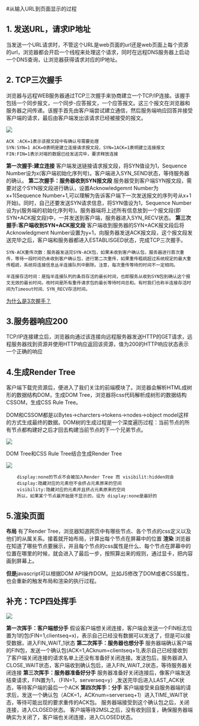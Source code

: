 #从输入URL到页面显示的过程
## 1. 发送URL，请求IP地址
当发送一个URL请求时，不管这个URL是web页面的url还是web页面上每个资源的url，浏览器都会开启一个线程来处理这个请求，同时在远程DNS服务器上启动一个DNS查询，让浏览器获得请求对应的IP地址。

## 2. TCP三次握手

浏览器与远程WEB服务器通过TCP三次握手来协商建立一个TCP/IP连接。该握手包括一个同步报文，一个同步-应答报文，一个应答报文。这三个报文在浏览器和服务器之间传递。该握手首先由客户端尝试建立通信，然后服务端响应回答并接受客户端的请求，最后由客户端发出该请求已经被接受的报文。

![](https://github.com/wangning0/Autumn_Ning_Blog/blob/master/blogs/10-15/screenshot/5.png)

    ACK :ACK=1表示该报文段中有确认号需要处理
    SYN:SYN=1 ACK=0表明是建立连接请求报文段，SYN=1ACK=1表明建立连接报文
    FIN:FIN=1表示对端的数据已经发送完毕，要求释放连接

**第一次握手:建立连接**
客户端发送链接请求报文段，将SYN值设为1，Sequence Number设为x(客户端初始化序列号)。客户端进入SYN_SEND状态，等待服务器的确认。
**第二次握手：服务器收到SYN报文段**
服务器受到客户端SYN报文段，需要对这个SYN报文段进行确认，设置Acknowledgemnt Number为x+1(Sequence Number+1,可以理解为告诉客户端下一次发送报文的序列号从x+1开始)。同时，自己还要发送SYN请求信息，将SYN值设为1，Sequence Number设为y(服务端的初始化序列号)。服务器端将上述所有信息放到一个报文段(即SYN+ACK报文段)中，一并发送到客户端，服务器进入SYN_RECV状态。
**第三次握手:客户端收到SYN+ACK报文段**
客户端收到服务器的SYN+ACK报文段后将Acknowledgment Number设置为y+1，向服务器发送ACK报文段，这个报文段发送完毕之后，客户端和服务器都进入ESTABLISGED状态，完成TCP三次握手。

    SYN-ACK重传次数：服务器发送完SYN-ACK包，如果未收到客户确认包，服务器进行首次重传，等待一段时间仍未收到客户确认包，进行第二次重传，如果重传粗疏超过系统规定的最大重传粗疏，系统将连接信息丛半连接队列中删除。注意，每次重传等待的时间不一定相同。

    半连接存活时间：是指半连接队列的条目存活的最长时间，也即服务从收到SYN包到确认这个报文无效的最长时间。改时间是所有重传请求包的最长等待时间总和。有时我们也称半连接存活时间为Timeout时间、SYN_RECV存活时间。


[为什么是3次握手？](https://www.zhihu.com/question/24853633)

## 3.服务器响应200
TCP/IP连接建立后，浏览器向通过该连接向远程服务器发送HTTP的GET请求，远程服务器找到资源并使用HTTP响应返回该资源，值为200的HTTP响应状态表示一个正确的响应
## 4.生成Render Tree

客户端下载完资源后，便进入了我们关注的前端模块了。浏览器会解析HTML成树形的数据结构DOM，生成DOM Tree，浏览器将css代码解析成树形的数据结构CSSOM，生成CSS Rule Tree。

DOM和CSSOM都是以Bytes->charcters->tokens->nodes->object model这样的方式生成最终的数据。DOM树的生成过程是一个深度遍历过程：当前节点的所有节点都构建好之后才回去构建当前节点的下一个兄弟节点。

![](https://github.com/wangning0/Autumn_Ning_Blog/blob/master/blogs/10-15/screenshot/2.png)

DOM Tree和CSS Rule Tree结合生成Render Tree

![](https://github.com/wangning0/Autumn_Ning_Blog/blob/master/blogs/10-15/screenshot/1.png)


```
    display:none的节点不会被加入Render Tree 而 visibilit:hidden则会
    display:隐藏对应的元素但不会挤占元素原来的空间
    visibility:隐藏对应的元素并且挤占元素原来的空间
    所以，如果某个节点最开始是不显示的，设为 display:none是最好的
```

## 5.渲染页面
**布局**
有了Render Tree，浏览器知道网页中有哪些节点、各个节点的css定义以及他们的从属关系。接着就开始布局，计算出每个节点在屏幕中的位置
**渲染**
浏览器在知道了哪些节点要展示，并且每个节点的css属性是什么、每个节点在屏幕中的位置在哪里的时候，就会进入了最后一步，按照算出来的规则，通过显卡，把内容画到屏幕上。

**但是**javascript可以根据DOM API操作DOM。比如JS修改了DOM或者CSS属性，也会重新的触发布局和渲染的执行过程。

## 补充：TCP四处挥手
![](https://github.com/wangning0/Autumn_Ning_Blog/blob/master/blogs/10-15/screenshot/6.png)

**第一次挥手：客户端想分手**
假设客户端想关闭连接，客户端会发送一个FIN标志位置为1的包(FIN=1,clientseq=x)，表示自己已经没有数据可以发送了，但是可以接受数据，进入FIN_WAIT_1状态
**第二次挥手：服务器也想分手**
服务器端确认客户端的FIN包，发送一个确认包(ACK=1,ACknum=clientseq+1),表示自己已经接收到了客户端关闭连接的请求名单上还没有准备好关闭连接。发送包后，服务器进入CLOSE_WAIT状态，客户端收到确认包后，进入FIN_WAIT_2状态，等待服务器关闭连接
**第三次挥手：服务器准备好分手**
服务器准备好关闭连接后，像客户端发送结束请求，FIN置为1，（FIN=1，serverseq=y）,发送完毕后进入LAST_ACK状态，等待客户端的最后一个ACK
**第四次挥手：分手**
客户端接受来自服务器端的请求后，发送一个确认包（ACK=1，ACKnum=serverseq+1）进入TIME_WAIT状态，等待可能出现的要求重传的ACK包。 
服务器端接受到这个确认包之后，关闭连接，进入CLOSED状态。
客户端等待2MSL之后，没有收到回复，确保服务器端确实为关闭了，客户端也关闭连接，进入CLOSED状态。



